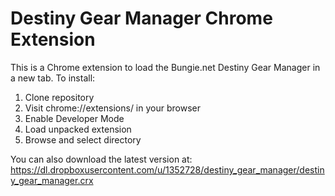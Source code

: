 # Destiny Gear Manager Chrome Extension

This is a Chrome extension to load the Bungie.net Destiny Gear Manager in a new tab. To install:

1. Clone repository
2. Visit chrome://extensions/ in your browser
3. Enable Developer Mode
4. Load unpacked extension
5. Browse and select directory

You can also download the latest version at: https://dl.dropboxusercontent.com/u/1352728/destiny_gear_manager/destiny_gear_manager.crx